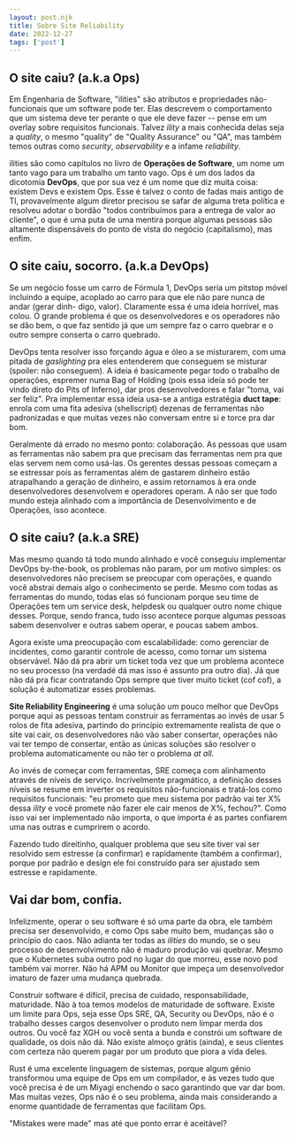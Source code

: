 ```yaml
---
layout: post.njk 
title: Sobre Site Reliability
date: 2022-12-27
tags: ['post']
---
```


## O site caiu? (a.k.a Ops)
Em Engenharia de Software, "ilities" são atributos e propriedades não-funcionais que um software pode ter. Elas descrevem o comportamento que um sistema deve ter perante o que ele deve fazer -- pense em um overlay sobre requisitos funcionais. Talvez _ility_ a mais conhecida delas seja a _quality_, o mesmo "quality" de "Quality Assurance" ou "QA", mas também temos outras como _security_, _observability_ e a infame _reliability_.

ilities são como capítulos no livro de **Operações de Software**, um nome um tanto vago para um trabalho um tanto vago. Ops é um dos lados da dicotomia **DevOps**, que por sua vez é um nome que diz muita coisa: existem Devs e existem Ops. Esse é talvez o conto de fadas mais antigo de TI, provavelmente algum diretor precisou se safar de alguma treta política e resolveu adotar o bordão "todos contribuímos para a entrega de valor ao cliente", o que é uma puta de uma mentira porque algumas pessoas são altamente dispensáveis do ponto de vista do negócio (capitalismo), mas enfim.

## O site caiu, socorro. (a.k.a DevOps)
Se um negócio fosse um carro de Fórmula 1, DevOps seria um pitstop móvel incluindo a equipe, acoplado ao carro para que ele não pare nunca de andar (gerar dinh- digo, valor). Claramente essa é uma ideia horrível, mas colou. O grande problema é que os desenvolvedores e os operadores não se dão bem, o que faz sentido já que um sempre faz o carro quebrar e o outro sempre conserta o carro quebrado.

DevOps tenta resolver isso forçando água e óleo a se misturarem, com uma pitada de _gaslighting_  pra eles entenderem que conseguem se misturar (spoiler: não conseguem). A ideia é basicamente pegar todo o trabalho de operações, espremer numa Bag of Holding (pois essa ideia só pode ter vindo direto do Pits of Inferno), dar pros desenvolvedores e falar "toma, vai ser feliz". Pra implementar essa ideia usa-se a antiga estratégia **duct tape**: enrola com uma fita adesiva (shellscript) dezenas de ferramentas não padronizadas e que muitas vezes não conversam entre si e torce pra dar bom.

Geralmente dá errado no mesmo ponto: colaboração. As pessoas que usam as ferramentas não sabem pra que precisam das ferramentas nem pra que elas servem nem como usá-las. Os gerentes dessas pessoas começam a se estressar pois as ferramentas além de gastarem dinheiro estão atrapalhando a geração de dinheiro, e assim retornamos à era onde desenvolvedores desenvolvem e operadores operam. A não ser que todo mundo esteja alinhado com a importância de Desenvolvimento e de Operações, isso acontece.

## O site caiu? (a.k.a SRE)
Mas mesmo quando tá todo mundo alinhado e você conseguiu implementar DevOps by-the-book, os problemas não param, por um motivo simples: os desenvolvedores não precisem se preocupar com operações, e quando você abstrai demais algo o conhecimento se perde. Mesmo com todas as ferramentas do mundo, todas elas só funcionam porque seu time de Operações tem um service desk, helpdesk ou qualquer outro nome chique desses. Porque, sendo franca, tudo isso acontece porque algumas pessoas sabem desenvolver e outras sabem operar, e poucas sabem ambos.

Agora existe uma preocupação com escalabilidade: como gerenciar de incidentes, como garantir controle de acesso, como tornar um sistema observável. Não dá pra abrir um ticket toda vez que um problema acontece no seu processo (na verdadé dá mas isso é assunto pra outro dia). Já que não dá pra ficar contratando Ops sempre que tiver muito ticket (cof cof), a solução é automatizar esses problemas.

**Site Reliability Engineering** é uma solução um pouco melhor que DevOps porque aqui as pessoas tentam construir as ferramentas ao invés de usar 5 rolos de fita adesiva, partindo do princípio extremamente realista de que o site vai cair, os desenvolvedores não vão saber consertar, operações não vai ter tempo de consertar, então as únicas soluções são resolver o problema automaticamente ou não ter o problema _at all_.

Ao invés de começar com ferramentas, SRE começa com alinhamento através de níveis de serviço. Incrívelmente pragmático, a definição desses níveis se resume em inverter os requisitos não-funcionais e tratá-los como requisitos funcionais: "eu prometo que meu sistema por padrão vai ter X% dessa _ility_ e você promete não fazer ele cair menos de X%, fechou?". Como isso vai ser implementado não importa, o que importa é as partes confiarem uma nas outras e cumprirem o acordo.

Fazendo tudo direitinho, qualquer problema que seu site tiver vai ser resolvido sem estresse (a confirmar) e rapidamente (também a confirmar), porque por padrão e design ele foi construído para ser ajustado sem estresse e rapidamente.

## Vai dar bom, confia.

Infelizmente, operar o seu software é só uma parte da obra, ele também precisa ser desenvolvido, e como Ops sabe muito bem, mudanças são o princípio do caos. Não adianta ter todas as _ilities_ do mundo, se o seu processo de desenvolvimento não é maduro produção vai quebrar. Mesmo que o Kubernetes suba outro pod no lugar do que morreu, esse novo pod também vai morrer. Não há APM ou Monitor que impeça um desenvolvedor imaturo de fazer uma mudança quebrada. 

Construir software é difícil, precisa de cuidado, responsabilidade, maturidade. Não à toa temos modelos de maturidade de software. Existe um limite para Ops, seja esse Ops SRE, QA, Security ou DevOps, não é o trabalho desses cargos desenvolver o produto nem limpar merda dos outros. Ou você faz XGH ou você senta a bunda e constrói um software de qualidade, os dois não dá. Não existe almoço grátis (ainda), e seus clientes com certeza não querem pagar por um produto que piora a vida deles.

Rust é uma excelente linguagem de sistemas, porque algum gênio transformou uma equipe de Ops em um compilador, e às vezes tudo que você precisa é de um Miyagi enchendo o saco garantindo que var dar bom. Mas muitas vezes, Ops não é o seu problema, ainda mais considerando a enorme quantidade de ferramentas que facilitam Ops.

"Mistakes were made" mas até que ponto errar é aceitável?